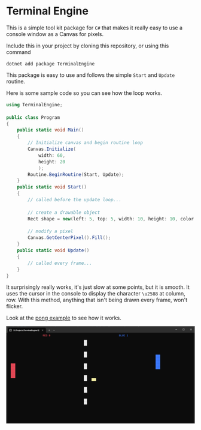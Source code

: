 # Terminal Engine

This is a simple tool kit package for `C#` that makes it really easy to use a console window as a Canvas for pixels. 

Include this in your project by cloning this repository, or using this command
```
dotnet add package TerminalEngine
```

This package is easy to use and follows the simple `Start` and `Update` routine. 

Here is some sample code so you can see how the loop works.

```cs
using TerminalEngine;

public class Program
{
    public static void Main()
    {
        // Initialize canvas and begin routine loop
        Canvas.Initialize(
            width: 60, 
            height: 20
            );
        Routine.BeginRoutine(Start, Update);
    }
    public static void Start()
    {
        // called before the update loop...

        // create a drawable object
        Rect shape = new(left: 5, top: 5, width: 10, height: 10, color: ConsoleColor.Green);

        // modify a pixel
        Canvas.GetCenterPixel().Fill();
    }
    public static void Update()
    {
        // called every frame...
    }
}
```

It surprisingly really works, it's just slow at some points, but it is smooth. It uses the cursor in the console to display the character `\u2588` at column, row. With this method, anything that isn't being drawn every frame, won't flicker.

Look at the [pong example](https://github.com/JBrosDevelopment/TerminalEngine/Examples/Pong/) to see how it works.

![Pong](https://raw.githubusercontent.com/JBrosDevelopment/TerminalEngine/master/Examples/Pong/playing.png)